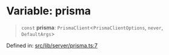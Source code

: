 # Variable: prisma

> `const` **prisma**: `PrismaClient`\<`PrismaClientOptions`, `never`, `DefaultArgs`\>

Defined in: [src/lib/server/prisma.ts:7](https://github.com/andrewski04/SvelteKit-Template/blob/9ffac812183d006906d6dfaaa45d8940033328db/src/lib/server/prisma.ts#L7)
